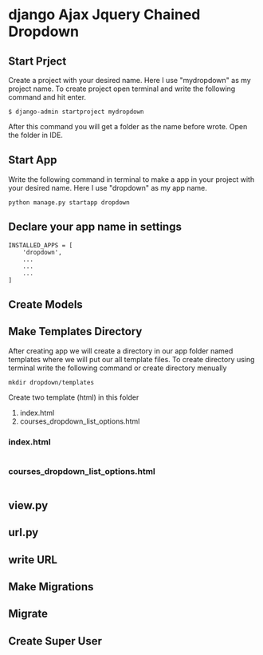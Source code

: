 # django Ajax Jquery Chained Dropdown
## Start Prject
Create a project with your desired name. Here I use "mydropdown" as my project name. To create project open terminal and write the following command and hit enter.
```
$ django-admin startproject mydropdown
```
After this command you will get a folder as the name before wrote. Open the folder in IDE.
## Start App
Write the following command in terminal to make a app in your project with your desired name. Here I use "dropdown" as my app name.
```
python manage.py startapp dropdown
```
## Declare your app name in settings
```
INSTALLED_APPS = [
    'dropdown',
    ...
    ...
    ...
]
```
## Create Models

## Make Templates Directory
After creating app we will create a directory in our app folder named templates where we will put our all template files. To create directory using terminal write the following command or create directory menually
```
mkdir dropdown/templates
```
Create two template (html) in this folder
1. index.html
2. courses_dropdown_list_options.html
### index.html
```

```
### courses_dropdown_list_options.html
```

```
## view.py
## url.py
## write URL
## Make Migrations
## Migrate
## Create Super User
